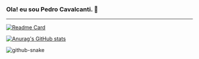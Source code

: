 ### Ola! eu sou Pedro Cavalcanti. 👋
<hr>
  <link rel="stylesheet" href="https://cdn.jsdelivr.net/gh/devicons/devicon@v2.15.1/devicon.min.css">


[![Readme Card](https://github-readme-stats.vercel.app/api/pin/?username=pedromarfiano&repo=github-readme-stats&theme=midnight-purple)](https://github.com/anuraghazra/github-readme-stats)
<br>
<!--
[![Top Langs](https://github-readme-stats.vercel.app/api/top-langs/?username=pedromarfiano&hide_progress=true&theme=midnight-purple)](https://github.com/anuraghazra/github-readme-stats)
<br>
-->
[![Anurag's GitHub stats](https://github-readme-stats.vercel.app/api?username=pedromarfiano&show_icons=true&theme=midnight-purple)](https://github.com/anuraghazra/github-readme-stats)


<!-- <div>
  <i class="devicon-angularjs-plain"></i>
</div> -->


<!-- ![](https://github.com/pedromarfiano/snk/raw/output/github-contribution-grid-snake.svg) -->
<picture>
  <source media="(prefers-color-scheme: dark)" srcset="github-snake-dark.svg">
  <source media="(prefers-color-scheme: light)" srcset="github-snake.svg">
  <img alt="github-snake" src="github-snake.svg">
</picture>


<!--
**pedromarfiano/pedromarfiano** is a ✨ _special_ ✨ repository because its `README.md` (this file) appears on your GitHub profile.

Here are some ideas to get you started:

- 🔭 I’m currently working on ...
- 🌱 I’m currently learning ...
- 👯 I’m looking to collaborate on ...
- 🤔 I’m looking for help with ...
- 💬 Ask me about ...
- 📫 How to reach me: ...
- 😄 Pronouns: ...
- ⚡ Fun fact: ...
-->

